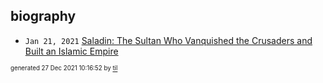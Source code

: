 ## biography


* <code>Jan 21, 2021</code> [Saladin: The Sultan Who Vanquished the Crusaders and Built an Islamic Empire](2021-01-21T01-17-38-saladin.md)

<sup><sub>generated 27 Dec 2021 10:16:52 by <a href='https://github.com/senorprogrammer/til'>til</a></sub></sup>
